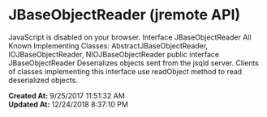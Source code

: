 # JBaseObjectReader (jremote API)

JavaScript is disabled on your browser. Interface JBaseObjectReader All Known Implementing Classes: AbstractJBaseObjectReader, IOJBaseObjectReader, NIOJBaseObjectReader public interface JBaseObjectReader Deserializes objects sent from the jsqld server. Clients of classes implementing this interface use readObject method to read deserialized objects.  

**Created At:** 9/25/2017 11:51:32 AM  
**Updated At:** 12/24/2018 8:37:10 PM  

